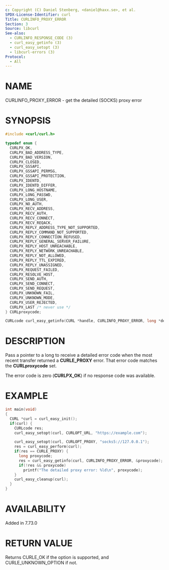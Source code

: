 ```yaml
---
c: Copyright (C) Daniel Stenberg, <daniel@haxx.se>, et al.
SPDX-License-Identifier: curl
Title: CURLINFO_PROXY_ERROR
Section: 3
Source: libcurl
See-also:
  - CURLINFO_RESPONSE_CODE (3)
  - curl_easy_getinfo (3)
  - curl_easy_setopt (3)
  - libcurl-errors (3)
Protocol:
  - All
---
```


# NAME

CURLINFO_PROXY_ERROR - get the detailed (SOCKS) proxy error

# SYNOPSIS

~~~c
#include <curl/curl.h>

typedef enum {
  CURLPX_OK,
  CURLPX_BAD_ADDRESS_TYPE,
  CURLPX_BAD_VERSION,
  CURLPX_CLOSED,
  CURLPX_GSSAPI,
  CURLPX_GSSAPI_PERMSG,
  CURLPX_GSSAPI_PROTECTION,
  CURLPX_IDENTD,
  CURLPX_IDENTD_DIFFER,
  CURLPX_LONG_HOSTNAME,
  CURLPX_LONG_PASSWD,
  CURLPX_LONG_USER,
  CURLPX_NO_AUTH,
  CURLPX_RECV_ADDRESS,
  CURLPX_RECV_AUTH,
  CURLPX_RECV_CONNECT,
  CURLPX_RECV_REQACK,
  CURLPX_REPLY_ADDRESS_TYPE_NOT_SUPPORTED,
  CURLPX_REPLY_COMMAND_NOT_SUPPORTED,
  CURLPX_REPLY_CONNECTION_REFUSED,
  CURLPX_REPLY_GENERAL_SERVER_FAILURE,
  CURLPX_REPLY_HOST_UNREACHABLE,
  CURLPX_REPLY_NETWORK_UNREACHABLE,
  CURLPX_REPLY_NOT_ALLOWED,
  CURLPX_REPLY_TTL_EXPIRED,
  CURLPX_REPLY_UNASSIGNED,
  CURLPX_REQUEST_FAILED,
  CURLPX_RESOLVE_HOST,
  CURLPX_SEND_AUTH,
  CURLPX_SEND_CONNECT,
  CURLPX_SEND_REQUEST,
  CURLPX_UNKNOWN_FAIL,
  CURLPX_UNKNOWN_MODE,
  CURLPX_USER_REJECTED,
  CURLPX_LAST /* never use */
} CURLproxycode;

CURLcode curl_easy_getinfo(CURL *handle, CURLINFO_PROXY_ERROR, long *detail);
~~~

# DESCRIPTION

Pass a pointer to a long to receive a detailed error code when the most recent
transfer returned a **CURLE_PROXY** error. That error code matches the
**CURLproxycode** set.

The error code is zero (**CURLPX_OK**) if no response code was available.

# EXAMPLE

~~~c
int main(void)
{
  CURL *curl = curl_easy_init();
  if(curl) {
    CURLcode res;
    curl_easy_setopt(curl, CURLOPT_URL, "https://example.com");

    curl_easy_setopt(curl, CURLOPT_PROXY, "socks5://127.0.0.1");
    res = curl_easy_perform(curl);
    if(res == CURLE_PROXY) {
      long proxycode;
      res = curl_easy_getinfo(curl, CURLINFO_PROXY_ERROR, &proxycode);
      if(!res && proxycode)
        printf("The detailed proxy error: %ld\n", proxycode);
    }
    curl_easy_cleanup(curl);
  }
}
~~~

# AVAILABILITY

Added in 7.73.0

# RETURN VALUE

Returns CURLE_OK if the option is supported, and CURLE_UNKNOWN_OPTION if not.
